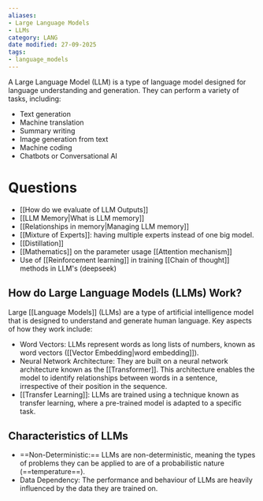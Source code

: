 ```yaml
---
aliases:
- Large Language Models
- LLMs
category: LANG
date modified: 27-09-2025
tags:
- language_models
---
```

A Large Language Model (LLM) is a type of language model designed for language understanding and generation. They can perform a variety of tasks, including:

- Text generation
- Machine translation
- Summary writing
- Image generation from text
- Machine coding
- Chatbots or Conversational AI
# Questions

- [[How do we evaluate of LLM Outputs]]
- [[LLM Memory|What is LLM memory]]
- [[Relationships in memory|Managing LLM memory]]
- [[Mixture of Experts]]: having multiple experts instead of one big model.
- [[Distillation]]
- [[Mathematics]] on the parameter usage [[Attention mechanism]]
- Use of [[Reinforcement learning]] in training [[Chain of thought]] methods in LLM's (deepseek)

## How do Large Language Models (LLMs) Work?

Large [[Language Models]] (LLMs) are a type of artificial intelligence model that is designed to understand and generate human language. Key aspects of how they work include:

- Word Vectors: LLMs represent words as long lists of numbers, known as word vectors ([[Vector Embedding|word embedding]]).
- Neural Network Architecture: They are built on a neural network architecture known as the [[Transformer]]. This architecture enables the model to identify relationships between words in a sentence, irrespective of their position in the sequence.
- [[Transfer Learning]]: LLMs are trained using a technique known as transfer learning, where a pre-trained model is adapted to a specific task.

## Characteristics of LLMs

- ==Non-Deterministic:== LLMs are non-deterministic, meaning the types of problems they can be applied to are of a probabilistic nature (==temperature==).
- Data Dependency: The performance and behaviour of LLMs are heavily influenced by the data they are trained on.


